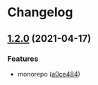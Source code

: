 # Changelog

## [1.2.0](https://www.github.com/dlenroc/node-roku/compare/roku-v1.1.0...roku-v1.2.0) (2021-04-17)


### Features

* monorepo ([a0ce484](https://www.github.com/dlenroc/node-roku/commit/a0ce484ee2acdd9e6e183e515940ae8bf218d325))
